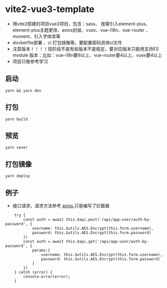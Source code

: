 # vite2-vue3-template
- 用vite2搭建的项目vue3项目，包含：sass、 按需引入element-plus、 element-plus主题更改、axios封装、vuex、vue-i18n、vue-router 、moment、引入字体库等
- dockerfile部署 、ci 打包镜像等，要配置密码具体ci文件
- 注意版本！！！！现阶段不是有些版本不是稳定，要对应版本只能用支持ES module 版本：比如：vue-i18n要9以上、vue-router要4以上、vuex要4以上
- 项目只做参考学习

## 启动
```
yarn && yarn dev
```

## 打包
```
yarn build
```
## 预览
```
yarn sever
```
## 打包镜像
```
yarn deploy
```

## 例子

- 接口请求，请求方法参考 [axios](https://github.com/axios/axios),只是编写了拦截器 
```
    try {
        const auth = await this.$api.post('/api/app-user/auth-by-password', {
            username: this.$utils.AES.Encrypt(this.form.username),
            password: this.$utils.AES.Encrypt(this.form.password)
        })
        const auth = await this.$api.get('/api/app-user/auth-by-password', {
            params:{
                username: this.$utils.AES.Encrypt(this.form.username),
                password: this.$utils.AES.Encrypt(this.form.password)
            }
        })
    } catch (error) {
        console.error(error);
    }
```